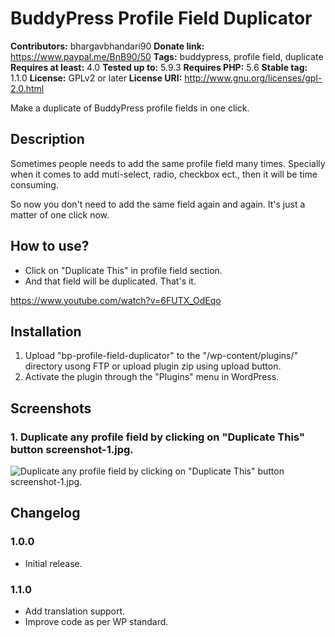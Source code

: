 # BuddyPress Profile Field Duplicator #
**Contributors:** bhargavbhandari90
**Donate link:** https://www.paypal.me/BnB90/50
**Tags:** buddypress, profile field, duplicate
**Requires at least:** 4.0
**Tested up to:** 5.9.3
**Requires PHP:** 5.6
**Stable tag:** 1.1.0
**License:** GPLv2 or later
**License URI:** http://www.gnu.org/licenses/gpl-2.0.html

Make a duplicate of BuddyPress profile fields in one click.

## Description ##

Sometimes people needs to add the same profile field many times. Specially when it comes to add muti-select, radio, checkbox ect., then it will be time consuming.

So now you don't need to add the same field again and again. It's just a matter of one click now.


## How to use? ##

* Click on "Duplicate This" in profile field section.
* And that field will be duplicated. That's it.

https://www.youtube.com/watch?v=6FUTX_OdEqo

## Installation ##
1. Upload "bp-profile-field-duplicator" to the "/wp-content/plugins/" directory usong FTP or upload plugin zip using upload button.
2. Activate the plugin through the "Plugins" menu in WordPress.

## Screenshots ##
### 1. Duplicate any profile field by clicking on "Duplicate This" button screenshot-1.jpg. ###
![Duplicate any profile field by clicking on "Duplicate This" button screenshot-1.jpg.](https://user-images.githubusercontent.com/19459637/58383813-a34f2200-7ff8-11e9-9333-e681c8c94100.jpg)


## Changelog ##
### 1.0.0 ###
* Initial release.

### 1.1.0 ###
* Add translation support.
* Improve code as per WP standard.
